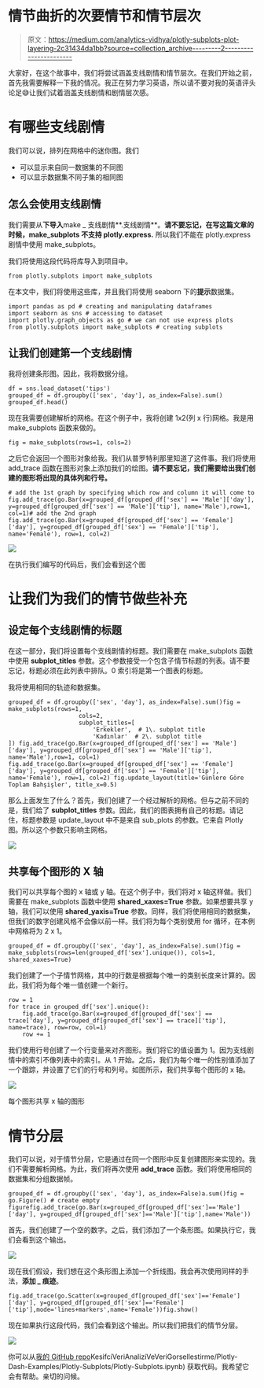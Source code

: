 # 情节曲折的次要情节和情节层次

> 原文：<https://medium.com/analytics-vidhya/plotly-subplots-plot-layering-2c31434da1bb?source=collection_archive---------2----------------------->

大家好，在这个故事中，我们将尝试涵盖支线剧情和情节层次。在我们开始之前，首先我需要解释一下我的情况。我正在努力学习英语，所以请不要对我的英语评头论足😅让我们试着涵盖支线剧情和剧情层次感。

# 有哪些支线剧情

我们可以说，排列在网格中的迷你图。我们

*   可以显示来自同一数据集的不同图
*   可以显示数据集不同子集的相同图

## 怎么会使用支线剧情

我们需要从**下导入**make _ 支线剧情**.支线剧情**。**请不要忘记，在写这篇文章的时候，make_subplots 不支持 plotly.express.** 所以我们不能在 plotly.express 剧情中使用 make_subplots。

我们将使用这段代码将库导入到项目中。

```
from plotly.subplots import make_subplots
```

在本文中，我们将使用这些库，并且我们将使用 seaborn 下的**提示**数据集。

```
import pandas as pd # creating and manipulating dataframes
import seaborn as sns # accessing to dataset
import plotly.graph_objects as go # we can not use express plots
from plotly.subplots import make_subplots # creating subplots
```

## 让我们创建第一个支线剧情

我将创建条形图。因此，我将数据分组。

```
df = sns.load_dataset('tips')
grouped_df = df.groupby(['sex', 'day'], as_index=False).sum()
grouped_df.head()
```

现在我需要创建解析的网格。在这个例子中，我将创建 1x2(列 x 行)网格。我是用 make_subplots 函数来做的。

```
fig = make_subplots(rows=1, cols=2)
```

之后它会返回一个图形对象给我。我们从普罗特利那里知道了这件事。我们将使用 add_trace 函数在图形对象上添加我们的绘图。**请不要忘记，我们需要给出我们创建的图形将出现的具体列和行号。**

```
# add the 1st graph by specifying which row and column it will come to
fig.add_trace(go.Bar(x=grouped_df[grouped_df['sex'] == 'Male']['day'], y=grouped_df[grouped_df['sex'] == 'Male']['tip'], name='Male'),row=1, col=1)# add the 2nd graph
fig.add_trace(go.Bar(x=grouped_df[grouped_df['sex'] == 'Female']['day'], y=grouped_df[grouped_df['sex'] == 'Female']['tip'], name='Female'), row=1, col=2)
```

![](img/e31d5daea7dc4389e7cc8ee6408c2477.png)

在执行我们编写的代码后，我们会看到这个图

# 让我们为我们的情节做些补充

## 设定每个支线剧情的标题

在这一部分，我们将设置每个支线剧情的标题。我们需要在 make_subplots 函数中使用 **subplot_titles** 参数。这个参数接受一个包含子情节标题的列表。请不要忘记，标题必须在此列表中排队。0 索引将是第一个图表的标题。

我将使用相同的轨迹和数据集。

```
grouped_df = df.groupby(['sex', 'day'], as_index=False).sum()fig = make_subplots(rows=1,
                    cols=2,
                    subplot_titles=[
                        'Erkekler',  # 1\. subplot title
                        'Kadınlar'  # 2\. subplot title
]) fig.add_trace(go.Bar(x=grouped_df[grouped_df['sex'] == 'Male']['day'], y=grouped_df[grouped_df['sex'] == 'Male']['tip'], name='Male'),row=1, col=1) fig.add_trace(go.Bar(x=grouped_df[grouped_df['sex'] == 'Female']['day'], y=grouped_df[grouped_df['sex'] == 'Female']['tip'], name='Female'), row=1, col=2) fig.update_layout(title='Günlere Göre Toplam Bahşişler', title_x=0.5)
```

那么上面发生了什么？首先，我们创建了一个经过解析的网格。但与之前不同的是，我们给了 **subplot_titles** 参数。因此，我们的图表拥有自己的标题。请记住，标题参数是 update_layout 中不是来自 sub_plots 的参数。它来自 Plotly 图。所以这个参数只影响主网格。

![](img/8814fa67b21385a0f1dd8444b8b6a3f5.png)

## 共享每个图形的 X 轴

我们可以共享每个图的 x 轴或 y 轴。在这个例子中，我们将对 x 轴这样做。我们需要在 make_subplots 函数中使用 **shared_xaxes=True** 参数。如果想要共享 y 轴，我们可以使用 **shared_yaxis=True** 参数。同样，我们将使用相同的数据集，但我们的数字创建风格不会像以前一样。我们将为每个类别使用 for 循环，在本例中网格将为 2 x 1。

```
grouped_df = df.groupby(['sex', 'day'], as_index=False).sum()fig = make_subplots(rows=len(grouped_df['sex'].unique()), cols=1, shared_xaxes=True)
```

我们创建了一个子情节网格，其中的行数是根据每个唯一的类别长度来计算的。因此，我们将为每个唯一值创建一个新行。

```
row = 1
for trace in grouped_df['sex'].unique():
    fig.add_trace(go.Bar(x=grouped_df[grouped_df['sex'] == trace['day'], y=grouped_df[grouped_df['sex'] == trace]['tip'], name=trace), row=row, col=1)
    row += 1
```

我们使用行号创建了一个行变量来对齐图形。我们将它的值设置为 1。因为支线剧情中的索引不像列表中的索引。从 1 开始。之后，我们为每个唯一的性别值添加了一个跟踪，并设置了它们的行号和列号。如图所示，我们共享每个图形的 x 轴。

![](img/059705956fa575a0c7fbffa34afea1ad.png)

每个图形共享 x 轴的图形

# 情节分层

我们可以说，对于情节分层，它是通过在同一个图形中反复创建图形来实现的。我们不需要解析网格。为此，我们将再次使用 **add_trace** 函数。我们将使用相同的数据集和分组数据帧。

```
grouped_df = df.groupby(['sex', 'day'], as_index=False)a.sum()fig = go.Figure() # create empty figurefig.add_trace(go.Bar(x=grouped_df[grouped_df['sex']=='Male']['day'], y=grouped_df[grouped_df['sex']=='Male']['tip'],name='Male'))
```

首先，我们创建了一个空的数字。之后，我们添加了一个条形图。如果执行它，我们会看到这个输出。

![](img/a49e27dbe666e0cd48eb16a89ec9692f.png)

现在我们假设，我们想在这个条形图上添加一个折线图。我会再次使用同样的手法，**添加 _ 痕迹**。

```
fig.add_trace(go.Scatter(x=grouped_df[grouped_df['sex']=='Female']['day'], y=grouped_df[grouped_df['sex']=='Female']['tip'],mode='lines+markers',name='Female'))fig.show()
```

现在如果执行这段代码，我们会看到这个输出。所以我们把我们的情节分层。

![](img/c4d7c7b91a724df1bfc2f34856287e7c.png)

你可以从[我的 GitHub repo](https://github.com/mebaysan/VeriBilimi/blob/master/Python/3-)KesifciVeriAnaliziVeVeriGorsellestirme/Plotly-Dash-Examples/Plotly-Subplots/Plotly-Subplots.ipynb) 获取代码。我希望它会有帮助。亲切的问候。